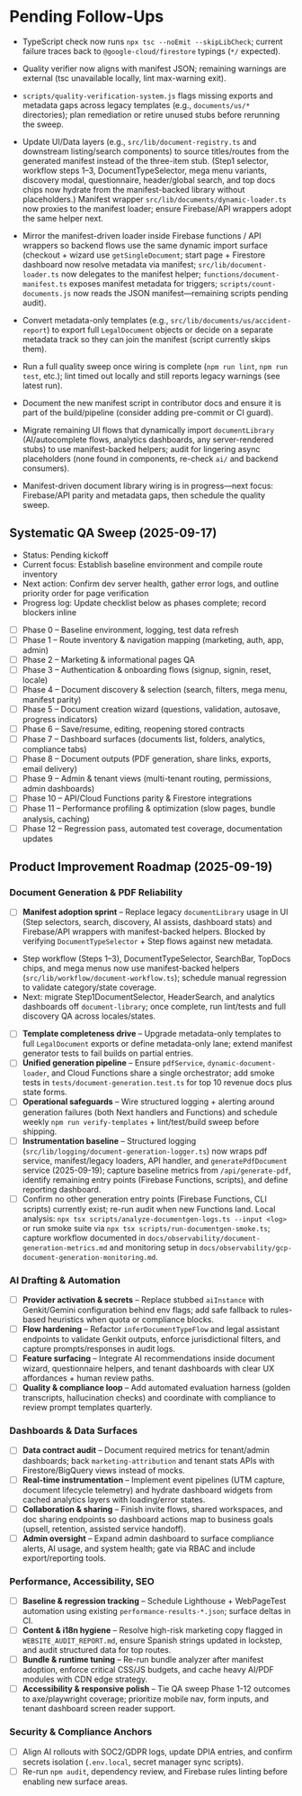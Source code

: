 # Pending Follow-Ups

- TypeScript check now runs `npx tsc --noEmit --skipLibCheck`; current failure traces back to `@google-cloud/firestore` typings (`*/` expected).


- Quality verifier now aligns with manifest JSON; remaining warnings are external (tsc unavailable locally, lint max-warning exit).

- `scripts/quality-verification-system.js` flags missing exports and metadata gaps across legacy templates (e.g., `documents/us/*` directories); plan remediation or retire unused stubs before rerunning the sweep.

- Update UI/Data layers (e.g., `src/lib/document-registry.ts` and downstream listing/search components) to source titles/routes from the generated manifest instead of the three-item stub. (Step1 selector, workflow steps 1–3, DocumentTypeSelector, mega menu variants, discovery modal, questionnaire, header/global search, and top docs chips now hydrate from the manifest-backed library without placeholders.) Manifest wrapper `src/lib/documents/dynamic-loader.ts` now proxies to the manifest loader; ensure Firebase/API wrappers adopt the same helper next.
- Mirror the manifest-driven loader inside Firebase functions / API wrappers so backend flows use the same dynamic import surface (checkout + wizard use `getSingleDocument`; start page + Firestore dashboard now resolve metadata via manifest; `src/lib/document-loader.ts` now delegates to the manifest helper; `functions/document-manifest.ts` exposes manifest metadata for triggers; `scripts/count-documents.js` now reads the JSON manifest—remaining scripts pending audit).
- Convert metadata-only templates (e.g., `src/lib/documents/us/accident-report`) to export full `LegalDocument` objects or decide on a separate metadata track so they can join the manifest (script currently skips them).
- Run a full quality sweep once wiring is complete (`npm run lint`, `npm run test`, etc.); lint timed out locally and still reports legacy warnings (see latest run).
- Document the new manifest script in contributor docs and ensure it is part of the build/pipeline (consider adding pre-commit or CI guard).
- Migrate remaining UI flows that dynamically import `documentLibrary` (AI/autocomplete flows, analytics dashboards, any server-rendered stubs) to use manifest-backed helpers; audit for lingering async placeholders (none found in components, re-check `ai/` and backend consumers).
- Manifest-driven document library wiring is in progress—next focus: Firebase/API parity and metadata gaps, then schedule the quality sweep.

## Systematic QA Sweep (2025-09-17)

- Status: Pending kickoff
- Current focus: Establish baseline environment and compile route inventory
- Next action: Confirm dev server health, gather error logs, and outline priority order for page verification
- Progress log: Update checklist below as phases complete; record blockers inline

- [ ] Phase 0 – Baseline environment, logging, test data refresh
- [ ] Phase 1 – Route inventory & navigation mapping (marketing, auth, app, admin)
- [ ] Phase 2 – Marketing & informational pages QA
- [ ] Phase 3 – Authentication & onboarding flows (signup, signin, reset, locale)
- [ ] Phase 4 – Document discovery & selection (search, filters, mega menu, manifest parity)
- [ ] Phase 5 – Document creation wizard (questions, validation, autosave, progress indicators)
- [ ] Phase 6 – Save/resume, editing, reopening stored contracts
- [ ] Phase 7 – Dashboard surfaces (documents list, folders, analytics, compliance tabs)
- [ ] Phase 8 – Document outputs (PDF generation, share links, exports, email delivery)
- [ ] Phase 9 – Admin & tenant views (multi-tenant routing, permissions, admin dashboards)
- [ ] Phase 10 – API/Cloud Functions parity & Firestore integrations
- [ ] Phase 11 – Performance profiling & optimization (slow pages, bundle analysis, caching)
- [ ] Phase 12 – Regression pass, automated test coverage, documentation updates

## Product Improvement Roadmap (2025-09-19)

### Document Generation & PDF Reliability
- [ ] **Manifest adoption sprint** – Replace legacy `documentLibrary` usage in UI (Step selectors, search, discovery, AI assists, dashboard stats) and Firebase/API wrappers with manifest-backed helpers. Blocked by verifying `DocumentTypeSelector` + Step flows against new metadata.
- Step workflow (Steps 1–3), DocumentTypeSelector, SearchBar, TopDocs chips, and mega menus now use manifest-backed helpers (`src/lib/workflow/document-workflow.ts`); schedule manual regression to validate category/state coverage.
- Next: migrate Step1DocumentSelector, HeaderSearch, and analytics dashboards off `document-library`; once complete, run lint/tests and full discovery QA across locales/states.
- [ ] **Template completeness drive** – Upgrade metadata-only templates to full `LegalDocument` exports or define metadata-only lane; extend manifest generator tests to fail builds on partial entries.
- [ ] **Unified generation pipeline** – Ensure `pdfService`, `dynamic-document-loader`, and Cloud Functions share a single orchestrator; add smoke tests in `tests/document-generation.test.ts` for top 10 revenue docs plus state forms.
- [ ] **Operational safeguards** – Wire structured logging + alerting around generation failures (both Next handlers and Functions) and schedule weekly `npm run verify-templates` + lint/test/build sweep before shipping.
- [ ] **Instrumentation baseline** – Structured logging (`src/lib/logging/document-generation-logger.ts`) now wraps pdf service, manifest/legacy loaders, API handler, and `generatePdfDocument` service (2025-09-19); capture baseline metrics from `/api/generate-pdf`, identify remaining entry points (Firebase Functions, scripts), and define reporting dashboard.
- [ ] Confirm no other generation entry points (Firebase Functions, CLI scripts) currently exist; re-run audit when new Functions land. Local analysis: `npx tsx scripts/analyze-documentgen-logs.ts --input <log>` or run smoke suite via `npx tsx scripts/run-documentgen-smoke.ts`; capture workflow documented in `docs/observability/document-generation-metrics.md` and monitoring setup in `docs/observability/gcp-document-generation-monitoring.md`.

### AI Drafting & Automation
- [ ] **Provider activation & secrets** – Replace stubbed `aiInstance` with Genkit/Gemini configuration behind env flags; add safe fallback to rules-based heuristics when quota or compliance blocks.
- [ ] **Flow hardening** – Refactor `inferDocumentTypeFlow` and legal assistant endpoints to validate Genkit outputs, enforce jurisdictional filters, and capture prompts/responses in audit logs.
- [ ] **Feature surfacing** – Integrate AI recommendations inside document wizard, questionnaire helpers, and tenant dashboards with clear UX affordances + human review paths.
- [ ] **Quality & compliance loop** – Add automated evaluation harness (golden transcripts, hallucination checks) and coordinate with compliance to review prompt templates quarterly.

### Dashboards & Data Surfaces
- [ ] **Data contract audit** – Document required metrics for tenant/admin dashboards; back `marketing-attribution` and tenant stats APIs with Firestore/BigQuery views instead of mocks.
- [ ] **Real-time instrumentation** – Implement event pipelines (UTM capture, document lifecycle telemetry) and hydrate dashboard widgets from cached analytics layers with loading/error states.
- [ ] **Collaboration & sharing** – Finish invite flows, shared workspaces, and doc sharing endpoints so dashboard actions map to business goals (upsell, retention, assisted service handoff).
- [ ] **Admin oversight** – Expand admin dashboard to surface compliance alerts, AI usage, and system health; gate via RBAC and include export/reporting tools.

### Performance, Accessibility, SEO
- [ ] **Baseline & regression tracking** – Schedule Lighthouse + WebPageTest automation using existing `performance-results-*.json`; surface deltas in CI.
- [ ] **Content & i18n hygiene** – Resolve high-risk marketing copy flagged in `WEBSITE_AUDIT_REPORT.md`, ensure Spanish strings updated in lockstep, and audit structured data for top routes.
- [ ] **Bundle & runtime tuning** – Re-run bundle analyzer after manifest adoption, enforce critical CSS/JS budgets, and cache heavy AI/PDF modules with CDN edge strategy.
- [ ] **Accessibility & responsive polish** – Tie QA sweep Phase 1-12 outcomes to axe/playwright coverage; prioritize mobile nav, form inputs, and tenant dashboard screen reader support.

### Security & Compliance Anchors
- [ ] Align AI rollouts with SOC2/GDPR logs, update DPIA entries, and confirm secrets isolation (`.env.local`, secret manager sync scripts).
- [ ] Re-run `npm audit`, dependency review, and Firebase rules linting before enabling new surface areas.
